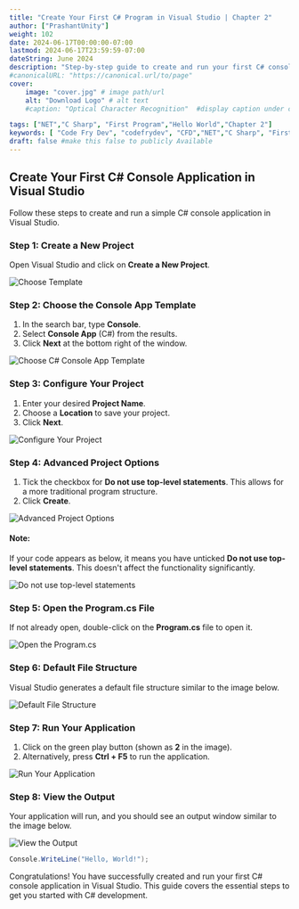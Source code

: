 ```yaml
---
title: "Create Your First C# Program in Visual Studio | Chapter 2"
author: ["PrashantUnity"]
weight: 102
date: 2024-06-17T00:00:00-07:00
lastmod: 2024-06-17T23:59:59-07:00
dateString: June 2024  
description: "Step-by-step guide to create and run your first C# console application using Visual Studio Community Edition with detailed screenshots"
#canonicalURL: "https://canonical.url/to/page"
cover:
    image: "cover.jpg" # image path/url
    alt: "Download Logo" # alt text
    #caption: "Optical Character Recognition"  #display caption under cover 

tags: ["NET","C Sharp", "First Program","Hello World","Chapter 2"]
keywords: [ "Code Fry Dev", "codefrydev", "CFD","NET","C Sharp", "First Program","Hello World","Chapter 2"]
draft: false #make this false to publicly Available
---
```


## Create Your First C# Console Application in Visual Studio

Follow these steps to create and run a simple C# console application in Visual Studio.

### Step 1: Create a New Project
Open Visual Studio and click on **Create a New Project**.

![Choose Template](./vs1.png)

### Step 2: Choose the Console App Template
1. In the search bar, type **Console**.
2. Select **Console App** (C#) from the results.
3. Click **Next** at the bottom right of the window.

![Choose C# Console App Template](./vs2.png)

### Step 3: Configure Your Project
1. Enter your desired **Project Name**.
2. Choose a **Location** to save your project.
3. Click **Next**.

![Configure Your Project](./vs3.png)

### Step 4: Advanced Project Options
1. Tick the checkbox for **Do not use top-level statements**. This allows for a more traditional program structure.
2. Click **Create**.

![Advanced Project Options](./vs4.png)

#### Note:
If your code appears as below, it means you have unticked **Do not use top-level statements**. This doesn't affect the functionality significantly.

![Do not use top-level statements](./vs9.png)

### Step 5: Open the Program.cs File
If not already open, double-click on the **Program.cs** file to open it.

![Open the Program.cs](./vs5.png)

### Step 6: Default File Structure
Visual Studio generates a default file structure similar to the image below.

![Default File Structure](./vs6.png)

### Step 7: Run Your Application
1. Click on the green play button (shown as **2** in the image).
2. Alternatively, press **Ctrl + F5** to run the application.

![Run Your Application](./vs7.png)

### Step 8: View the Output
Your application will run, and you should see an output window similar to the image below.

![View the Output](./vs8.png)

```cs
Console.WriteLine("Hello, World!");
```
Congratulations! You have successfully created and run your first C# console application in Visual Studio. This guide covers the essential steps to get you started with C# development.
